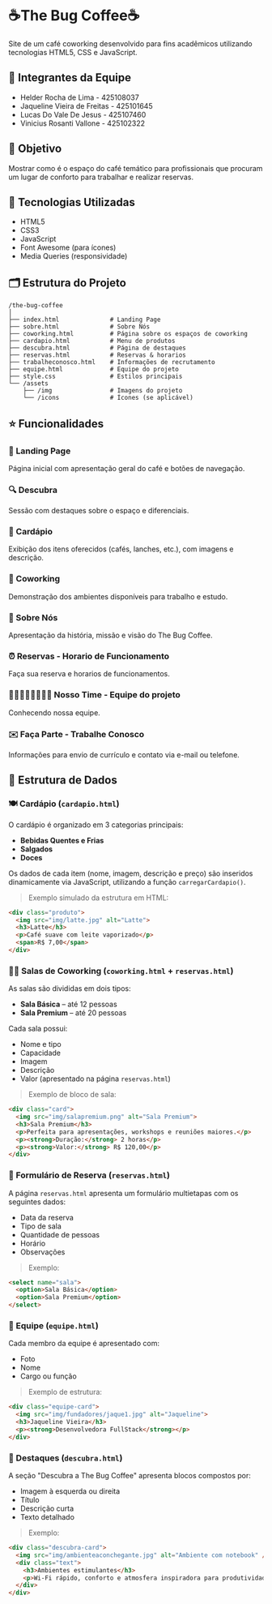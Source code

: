 
# ☕The Bug Coffee☕

Site de um café coworking desenvolvido para fins acadêmicos utilizando tecnologias HTML5, CSS e JavaScript.

## 🥇 Integrantes da Equipe
* Helder Rocha de Lima - 425108037  
* Jaqueline Vieira de Freitas - 425101645 
* Lucas Do Vale De Jesus - 425107460   
* Vinicius Rosanti Vallone - 425102322  

## 🎯 Objetivo
Mostrar como é o espaço do café temático para profissionais que procuram um lugar de conforto para trabalhar e realizar reservas.

## 🧰 Tecnologias Utilizadas
- HTML5  
- CSS3  
- JavaScript  
- Font Awesome (para ícones)  
- Media Queries (responsividade)  

## 🗂️ Estrutura do Projeto
```
/the-bug-coffee
│
├── index.html              # Landing Page
├── sobre.html              # Sobre Nós
├── coworking.html          # Página sobre os espaços de coworking
├── cardapio.html           # Menu de produtos
├── descubra.html           # Página de destaques
├── reservas.html           # Reservas & horarios
├── trabalheconosco.html    # Informações de recrutamento
├── equipe.html             # Equipe do projeto
├── style.css               # Estilos principais
└── /assets
    ├── /img                # Imagens do projeto
    └── /icons              # Ícones (se aplicável)
```

## ⭐ Funcionalidades

### 📌 Landing Page
Página inicial com apresentação geral do café e botões de navegação.

### 🔍 Descubra
Sessão com destaques sobre o espaço e diferenciais.

### 📖 Cardápio
Exibição dos itens oferecidos (cafés, lanches, etc.), com imagens e descrição.

### 💼 Coworking
Demonstração dos ambientes disponíveis para trabalho e estudo.

### 📍 Sobre Nós
Apresentação da história, missão e visão do The Bug Coffee.

### ⏰ Reservas - Horario de Funcionamento
Faça sua reserva e horarios de funcionamentos.

### 👨‍🍳👨‍🍳👨‍🍳👨‍🍳 Nosso Time - Equipe do projeto
Conhecendo nossa equipe.

### ✉️ Faça Parte - Trabalhe Conosco
Informações para envio de currículo e contato via e-mail ou telefone.


## 🎲 Estrutura de Dados

### 🍽️ Cardápio (`cardapio.html`)
O cardápio é organizado em 3 categorias principais:
- **Bebidas Quentes e Frias**
- **Salgados**
- **Doces**

Os dados de cada item (nome, imagem, descrição e preço) são inseridos dinamicamente via JavaScript, utilizando a função `carregarCardapio()`.

> Exemplo simulado da estrutura em HTML:
```html
<div class="produto">
  <img src="img/latte.jpg" alt="Latte">
  <h3>Latte</h3>
  <p>Café suave com leite vaporizado</p>
  <span>R$ 7,00</span>
</div>
```

### 🧑‍💼 Salas de Coworking (`coworking.html` + `reservas.html`)
As salas são divididas em dois tipos:
- **Sala Básica** – até 12 pessoas
- **Sala Premium** – até 20 pessoas

Cada sala possui:
- Nome e tipo
- Capacidade
- Imagem
- Descrição
- Valor (apresentado na página `reservas.html`)

> Exemplo de bloco de sala:
```html
<div class="card">
  <img src="img/salapremium.png" alt="Sala Premium">
  <h3>Sala Premium</h3>
  <p>Perfeita para apresentações, workshops e reuniões maiores.</p>
  <p><strong>Duração:</strong> 2 horas</p>
  <p><strong>Valor:</strong> R$ 120,00</p>
</div>
```

### 📅 Formulário de Reserva (`reservas.html`)
A página `reservas.html` apresenta um formulário multietapas com os seguintes dados:
- Data da reserva
- Tipo de sala
- Quantidade de pessoas
- Horário
- Observações

> Exemplo:
```html
<select name="sala">
  <option>Sala Básica</option>
  <option>Sala Premium</option>
</select>
```

### 👤 Equipe (`equipe.html`)
Cada membro da equipe é apresentado com:
- Foto
- Nome
- Cargo ou função

> Exemplo de estrutura:
```html
<div class="equipe-card">
  <img src="img/fundadores/jaque1.jpg" alt="Jaqueline">
  <h3>Jaqueline Vieira</h3>
  <p><strong>Desenvolvedora FullStack</strong></p>
</div>
```

### 🌟 Destaques (`descubra.html`)
A seção "Descubra a The Bug Coffee" apresenta blocos compostos por:
- Imagem à esquerda ou direita
- Título
- Descrição curta
- Texto detalhado

> Exemplo:
```html
<div class="descubra-card">
  <img src="img/ambienteaconchegante.jpg" alt="Ambiente com notebook" />
  <div class="text">
    <h3>Ambientes estimulantes</h3>
    <p>Wi-Fi rápido, conforto e atmosfera inspiradora para produtividade.</p>
  </div>
</div>